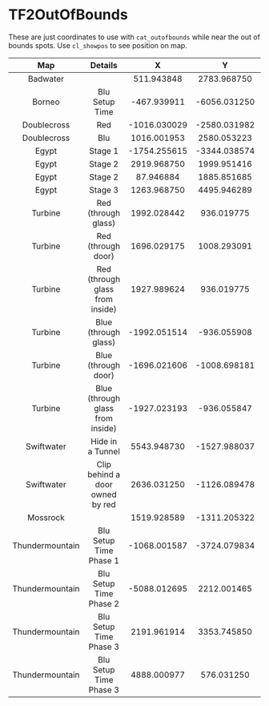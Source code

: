 # TF2OutOfBounds

These are just coordinates to use with `cat_outofbounds` while near the out of bounds spots. Use `cl_showpos` to see position on map.

|     Map        |    Details                     |      X       |      Y       |    PITCH  |     YAW     |
| :---------:    | :----------------------------: | :----------: | :----------: | :-------: | :---------: |
|  Badwater      |                                |  511.943848  | 2783.968750  | 7.622991  |  89.936729  |
|   Borneo       |       Blu Setup Time           | -467.939911  | -6056.031250 | 9.259290  |  90.082581  |
| Doublecross    |             Red                | -1016.030029 | -2580.031982 | 9.347898  |  0.041826   |
| Doublecross    |             Blu                | 1016.001953  | 2580.053223  | 7.275527  | -179.931656 |
|    Egypt       |           Stage 1              | -1754.255615 | -3344.038574 | 36.452919 |  0.050812   |
|    Egypt       |           Stage 2              | 2919.968750  | 1999.951416  | 11.952104 |  0.053882   |
|    Egypt       |           Stage 2              |  87.946884   | 1885.851685  | 34.806473 |  89.951176  |
|    Egypt       |           Stage 3              | 1263.968750  | 4495.946289  | 7.465197  |  0.074329   |
|   Turbine      |     Red (through glass)        | 1992.028442  |  936.019775  | 0.272817  | -179.983673 |
|   Turbine      |     Red (through door)         | 1696.029175  | 1008.293091  | 35.000000 |  -90.038498 |
|   Turbine      | Red (through glass from inside)| 1927.989624  | 936.019775   | 0.432120  | -0.026141   |
|   Turbine      |     Blue (through glass)       | -1992.051514 | -936.055908  | -0.768594 |  0.064962   |
|   Turbine      |     Blue (through door)        | -1696.021606 | -1008.698181 | 35.000000 |  89.979446  |
|   Turbine      |Blue (through glass from inside)| -1927.023193 | -936.055847  | 2.673917  | 179.936523  |
|  Swiftwater    |       Hide in a Tunnel         | 5543.948730  | -1527.988037 | 23.115799 | -0.012952   |
|  Swiftwater    |Clip behind a door owned by red | 2636.031250  | -1126.089478 | 13.124457 | 179.843811  |
|   Mossrock     |                                | 1519.928589  | -1311.205322 | 26.239538 | -89.900642  |
| Thundermountain|      Blu Setup Time Phase 1    | -1068.001587 | -3724.079834 | 17.606197 |  0.118330   |
| Thundermountain|      Blu Setup Time Phase 2    | -5088.012695 |  2212.001465 | 15.977962 | -89.958557  |
| Thundermountain|      Blu Setup Time Phase 3    |  2191.961914 |  3353.745850 | 12.606098 |  89.976944  |
| Thundermountain|      Blu Setup Time Phase 3    |  4888.000977 |  576.031250  |-179.999710|  11.267641  |
